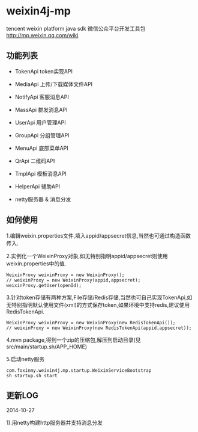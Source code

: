 weixin4j-mp
===========

tencent weixin platform java sdk 微信公众平台开发工具包 http://mp.weixin.qq.com/wiki

功能列表
-------

* TokenApi token实现API

* MediaApi 上传/下载媒体文件API

* NotifyApi 客服消息API

* MassApi 群发消息API

* UserApi 用户管理API

* GroupApi 分组管理API

* MenuApi 底部菜单API

* QrApi 二维码API

* TmplApi 模板消息API

* HelperApi 辅助API

* netty服务器 & 消息分发


如何使用
--------

1.编辑weixin.properties文件,填入appid/appsecret信息,当然也可通过构造函数传入.

2.实例化一个WeixinProxy对象,如无特别指明appid/appsecret则使用weixin.properties中的值.

    WeixinProxy weixinProxy = new WeixinProxy();
    // weixinProxy = new WeixinProxy(appid,appsecret);
    weixinProxy.getUser(openId);
    
3.针对token存储有两种方案,File存储/Redis存储,当然也可自己实现TokenApi,如无特别指明默认使用文件(xml)的方式保存token,如果环境中支持redis,建议使用RedisTokenApi.

    WeixinProxy weixinProxy = new WeixinProxy(new RedisTokenApi());
    // weixinProxy = new WeixinProxy(new RedisTokenApi(appid,appsecret));

4.mvn package,得到一个zip的压缩包,解压到启动目录(见src/main/startup.sh/APP_HOME)

5.启动netty服务

    com.foxinmy.weixin4j.mp.startup.WeixinServiceBootstrap
    sh startup.sh start
	
更新LOG
-------
2014-10-27

 1).用netty构建http服务器并支持消息分发
